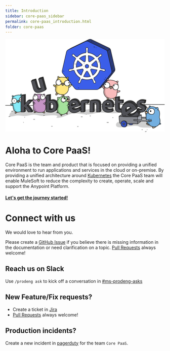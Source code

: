 ```yaml
---
title: Introduction
sidebar: core-paas_sidebar
permalink: core-paas_introduction.html
folder: core-paas
---
```


![CorePaaS](images/core-paas.png)

# Aloha to Core PaaS!

Core PaaS is the team and product that is focused on providing a unified environment to run applications and services in the cloud or on-premise. By providing a unified architecture around [Kubernetes](https://kubernetes.io) the Core PaaS team will enable MuleSoft to reduce the complexity to create, operate, scale and support the Anypoint Platform.

#### [Let's get the journey started!](core-paas-journey/core-paas-journey-overview.md)

# Connect with us

We would love to hear from you.

Please create a [GitHub Issue](https://github.com/mulesoft/core-paas-getting-started/issues) if you believe there is missing information in the documentation or need clarification on a topic. [Pull Requests](https://github.com/mulesoft/core-paas-getting-started) always welcome!

## Reach us on Slack

Use `/prodeng ask` to kick off a conversation in [#ms-prodeng-asks](https://mulesoft.slack.com/archives/C03CG70906B)

## New Feature/Fix requests?
  - Create a ticket in [Jira](https://www.mulesoft.org/jira/secure/RapidBoard.jspa?rapidView=237)
  - [Pull Requests](https://github.com/mulesoft/core-paas-getting-started) always welcome!

## Production incidents?
  Create a new incident in [pagerduty](https://mulesoft.pagerduty.com/incidents) for the team `Core PaaS`.
